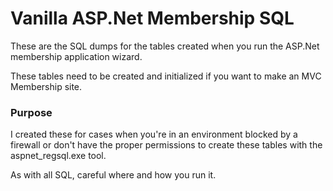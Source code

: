 Vanilla ASP.Net Membership SQL
=======================

These are the SQL dumps for the tables created when you run the ASP.Net membership application wizard.

These tables need to be created and initialized if you want to make an MVC Membership site. 

### Purpose

I created these for cases when you're in an environment blocked by a firewall or don't have the proper permissions to create these tables with the aspnet_regsql.exe tool.

As with all SQL, careful where and how you run it. 
